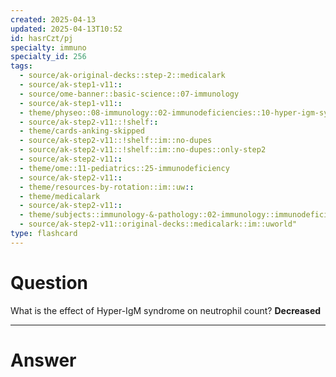 ```yaml
---
created: 2025-04-13
updated: 2025-04-13T10:52
id: hasrCzt/pj
specialty: immuno
specialty_id: 256
tags:
  - source/ak-original-decks::step-2::medicalark
  - source/ak-step1-v11::
  - source/ome-banner::basic-science::07-immunology
  - source/ak-step1-v11::
  - theme/physeo::08-immunology::02-immunodeficiencies::10-hyper-igm-syndrome
  - source/ak-step2-v11::!shelf::
  - theme/cards-anking-skipped
  - source/ak-step2-v11::!shelf::im::no-dupes
  - source/ak-step2-v11::!shelf::im::no-dupes::only-step2
  - source/ak-step2-v11::
  - theme/ome::11-pediatrics::25-immunodeficiency
  - source/ak-step2-v11::
  - theme/resources-by-rotation::im::uw::
  - theme/medicalark
  - source/ak-step2-v11::
  - theme/subjects::immunology-&-pathology::02-immunology::immunodeficiencies::hyper-igm-syndrome
  - source/ak-step2-v11::original-decks::medicalark::im::uworld"
type: flashcard
---
```


# Question
What is the effect of Hyper-IgM syndrome on neutrophil count?   **Decreased**

---

# Answer
